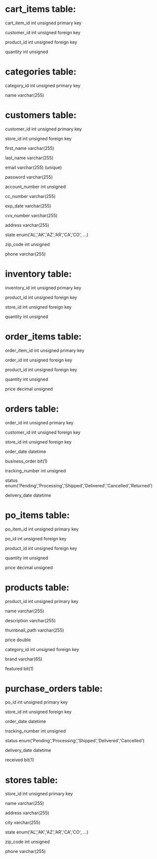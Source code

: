# cart_items table:

cart_item_id	  int unsigned	primary key

customer_id		  int unsigned	foreign key

product_id		  int unsigned	foreign key

quantity		    int unsigned


# categories table:

category_id		  int unsigned 	primary key

name 			      varchar(255)

# customers table:

customer_id		  int unsigned	primary key

store_id		    int unsigned 	foreign key

first_name		  varchar(255)	

last_name		    varchar(255)

email			      varchar(255) 	(unique)

password		    varchar(255)

account_number	int unsigned

cc_number		    varchar(255)

exp_date		    varchar(255)

cvv_number		  varchar(255)

address			    varchar(255)

state			      enum('AL','AK','AZ','AR','CA','CO', ...)

zip_code		    int unsigned

phone			      varchar(255)

# inventory table:

inventory_id   	int unsigned    primary key

product_id   	  int unsigned    foreign key

store_id		    int unsigned	  foreign key

quantity		    int unsigned 	

# order_items table:

order_item_id	  int unsigned 	  primary key

order_id		    int unsigned 	  foreign key

product_id		  int unsigned 	  foreign key

quantity 		    int unsigned

price			      decimal unsigned

# orders table:

order_id		    int unsigned	primary key

customer_id		  int unsigned	foreign key

store_id		    int unsigned	foreign key

order_date		  datetime

business_order      bit(1)

tracking_number	int unsigned

status			    enum('Pending','Processing','Shipped','Delivered','Cancelled','Returned')

delivery_date	  datetime	


# po_items table:

po_item_id		  int unsigned	primary key

po_id			      int unsigned 	foreign key

product_id		  int unsigned	foreign key

quantity		    int unsigned 	

price 			    decimal unsigned

# products table:

product_id   	  int unsigned    primary key

name  			    varchar(255)

description  	  varchar(255)

thumbnail_path  varchar(255)

price  			    double

category_id  	  int unsigned    foreign key

brand  			    varchar(65)

featured  		  bit(1)

# purchase_orders table:

po_id			      int unsigned	  primary key

store_id		    int unsigned	  foreign key

order_date		  datetime

tracking_number int unsigned

status			    enum('Pending','Processing','Shipped','Delivered','Cancelled')

delivery_date	  datetime	

received		    bit(1)			

# stores table:

store_id		    int unsigned	  primary key

name			      varchar(255)

address			    varchar(255)

city			      varchar(255)

state			      enum('AL','AK','AZ','AR','CA','CO', ...)

zip_code		    int unsigned

phone			      varchar(255)
